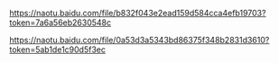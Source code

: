 https://naotu.baidu.com/file/b832f043e2ead159d584cca4efb19703?token=7a6a56eb2630548c

https://naotu.baidu.com/file/0a53d3a5343bd86375f348b2831d3610?token=5ab1de1c90d5f3ec